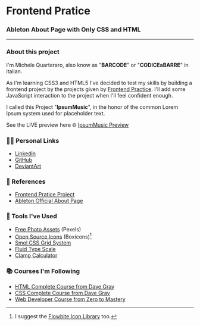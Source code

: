 # Frontend Pratice

### Ableton About Page with Only CSS and HTML

---
### About this project
I'm Michele Quartararo, also know as "**BARCODE**" or "**CODICEaBARRE**" in italian.

As I'm learning CSS3 and HTML5 I've decided to test my skills by building a frontend project by the projects given by [Frontend Practice](https://www.frontendpractice.com/projects). I'll add some JavaScript interaction to the project when I'll feel confident enough.

I called this Project "**IpsumMusic**", in the honor of the common Lorem Ipsum system used for placeholder text.

See the LIVE preview here 🌐 [IpsumMusic Preview](https://devbarcode.github.io/ableton-about-page-frontend-pratice/)

### 👨‍💻 Personal Links

- [Linkedin](www.linkedin.com/in/michelequartararo)
- [GitHub](https://github.com/devBarcode)
- [DeviantArt](https://www.deviantart.com/michelequartararo)

### 📂 References

- [Frontend Pratice Project](https://www.frontendpractice.com/projects/ableton)
- [Ableton Official About Page](https://www.ableton.com/en/about/)

### 🔨 Tools I've Used

- [Free Photo Assets](https://www.pexels.com/) (Pexels)
- [Open Source Icons](https://boxicons.com/) (Boxicons)[^1]
- [Smol CSS Grid System](https://smolcss.dev/#smol-breakout-grid)
- [Fluid Type Scale](https://www.fluid-type-scale.com/)
- [Clamp Calculator](https://utopia.fyi/clamp/calculator/)

### 📚 Courses I'm Following

- [HTML Complete Course from Dave Gray](https://www.youtube.com/watch?v=mJgBOIoGihA)
- [CSS Complete Course from Dave Gray](https://www.youtube.com/watch?v=n4R2E7O-Ngo)
- [Web Developer Course from Zero to Mastery](https://www.udemy.com/course/the-complete-web-developer-zero-to-mastery/)

[^1]: I suggest the [Flowbite Icon Library](https://flowbite.com/icons/) too.

